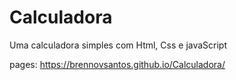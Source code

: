 # Calculadora
 Uma calculadora simples com Html, Css e javaScript
 
 pages: https://brennovsantos.github.io/Calculadora/
